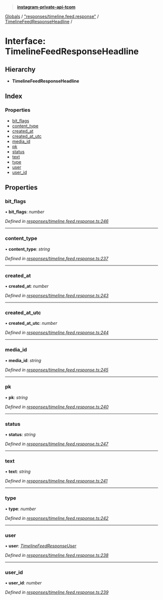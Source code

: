 > **[instagram-private-api-tcom](../README.md)**

[Globals](../README.md) / ["responses/timeline.feed.response"](../modules/_responses_timeline_feed_response_.md) / [TimelineFeedResponseHeadline](_responses_timeline_feed_response_.timelinefeedresponseheadline.md) /

# Interface: TimelineFeedResponseHeadline

## Hierarchy

* **TimelineFeedResponseHeadline**

## Index

### Properties

* [bit_flags](_responses_timeline_feed_response_.timelinefeedresponseheadline.md#bit_flags)
* [content_type](_responses_timeline_feed_response_.timelinefeedresponseheadline.md#content_type)
* [created_at](_responses_timeline_feed_response_.timelinefeedresponseheadline.md#created_at)
* [created_at_utc](_responses_timeline_feed_response_.timelinefeedresponseheadline.md#created_at_utc)
* [media_id](_responses_timeline_feed_response_.timelinefeedresponseheadline.md#media_id)
* [pk](_responses_timeline_feed_response_.timelinefeedresponseheadline.md#pk)
* [status](_responses_timeline_feed_response_.timelinefeedresponseheadline.md#status)
* [text](_responses_timeline_feed_response_.timelinefeedresponseheadline.md#text)
* [type](_responses_timeline_feed_response_.timelinefeedresponseheadline.md#type)
* [user](_responses_timeline_feed_response_.timelinefeedresponseheadline.md#user)
* [user_id](_responses_timeline_feed_response_.timelinefeedresponseheadline.md#user_id)

## Properties

###  bit_flags

• **bit_flags**: *number*

*Defined in [responses/timeline.feed.response.ts:246](https://github.com/cuonglnhust/instagram-private-api-tcom/blob/3e16058/src/responses/timeline.feed.response.ts#L246)*

___

###  content_type

• **content_type**: *string*

*Defined in [responses/timeline.feed.response.ts:237](https://github.com/cuonglnhust/instagram-private-api-tcom/blob/3e16058/src/responses/timeline.feed.response.ts#L237)*

___

###  created_at

• **created_at**: *number*

*Defined in [responses/timeline.feed.response.ts:243](https://github.com/cuonglnhust/instagram-private-api-tcom/blob/3e16058/src/responses/timeline.feed.response.ts#L243)*

___

###  created_at_utc

• **created_at_utc**: *number*

*Defined in [responses/timeline.feed.response.ts:244](https://github.com/cuonglnhust/instagram-private-api-tcom/blob/3e16058/src/responses/timeline.feed.response.ts#L244)*

___

###  media_id

• **media_id**: *string*

*Defined in [responses/timeline.feed.response.ts:245](https://github.com/cuonglnhust/instagram-private-api-tcom/blob/3e16058/src/responses/timeline.feed.response.ts#L245)*

___

###  pk

• **pk**: *string*

*Defined in [responses/timeline.feed.response.ts:240](https://github.com/cuonglnhust/instagram-private-api-tcom/blob/3e16058/src/responses/timeline.feed.response.ts#L240)*

___

###  status

• **status**: *string*

*Defined in [responses/timeline.feed.response.ts:247](https://github.com/cuonglnhust/instagram-private-api-tcom/blob/3e16058/src/responses/timeline.feed.response.ts#L247)*

___

###  text

• **text**: *string*

*Defined in [responses/timeline.feed.response.ts:241](https://github.com/cuonglnhust/instagram-private-api-tcom/blob/3e16058/src/responses/timeline.feed.response.ts#L241)*

___

###  type

• **type**: *number*

*Defined in [responses/timeline.feed.response.ts:242](https://github.com/cuonglnhust/instagram-private-api-tcom/blob/3e16058/src/responses/timeline.feed.response.ts#L242)*

___

###  user

• **user**: *[TimelineFeedResponseUser](_responses_timeline_feed_response_.timelinefeedresponseuser.md)*

*Defined in [responses/timeline.feed.response.ts:238](https://github.com/cuonglnhust/instagram-private-api-tcom/blob/3e16058/src/responses/timeline.feed.response.ts#L238)*

___

###  user_id

• **user_id**: *number*

*Defined in [responses/timeline.feed.response.ts:239](https://github.com/cuonglnhust/instagram-private-api-tcom/blob/3e16058/src/responses/timeline.feed.response.ts#L239)*